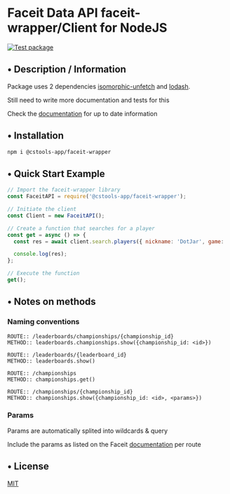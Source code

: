 # Faceit Data API faceit-wrapper/Client for NodeJS

[![Test package](https://github.com/faceit-helpers/faceit-wrapper/actions/workflows/test.js.yml/badge.svg?branch=main)](https://github.com/faceit-helpers/faceit-wrapper/actions/workflows/test.js.yml)

## • Description / Information

Package uses 2 dependencies [isomorphic-unfetch](https://www.npmjs.com/package/isomorphic-unfetch) and [lodash](https://www.npmjs.com/package/lodash).

Still need to write more documentation and tests for this

Check the [documentation](https://developers.faceit.com/docs/tools/data-api)
for up to date information

## • Installation

```bash
npm i @cstools-app/faceit-wrapper
```

## • Quick Start Example

```javascript
// Import the faceit-wrapper library
const FaceitAPI = require('@cstools-app/faceit-wrapper');

// Initiate the client
const Client = new FaceitAPI();

// Create a function that searches for a player
const get = async () => {
  const res = await client.search.players({ nickname: 'DotJar', game: 'csgo', country: 'nl' });

  console.log(res);
};

// Execute the function
get();
```

## • Notes on methods

### Naming conventions

```
ROUTE:: /leaderboards/championships/{championship_id}
METHOD:: leaderboards.championships.show({championship_id: <id>})
```

```
​ROUTE:: /leaderboards​/{leaderboard_id}
METHOD:: leaderboards.show()
```

```
ROUTE:: /championships
METHOD:: championships.get()
```

```
ROUTE:: /championships/{championship_id}
METHOD:: championships.show({championship_id: <id>, <params>})
```

### Params

Params are automatically splited into wildcards & query

Include the params as listed on the Faceit [documentation](https://developers.faceit.com/docs/tools/data-api) per route

## • License

[MIT](LICENSE)
